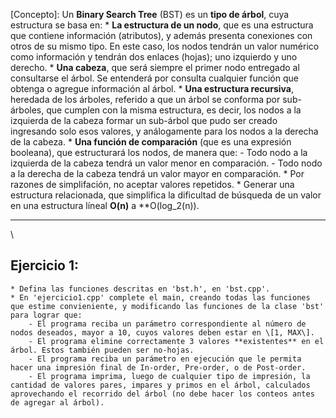 \[Concepto\]: Un **Binary Search Tree** (BST) es un **tipo de árbol**, cuya estructura se basa en:
	* **La estructura de un nodo**, que es una estructura que contiene información (atributos), y además presenta conexiones con otros de su mismo tipo. En este caso, los nodos tendrán un valor numérico como información y tendrán dos enlaces (hojas); uno izquierdo y uno derecho.
	* **Una cabeza**, que será siempre el primer nodo entregado al consultarse el árbol. Se entenderá por consulta cualquier función que obtenga o agregue información al árbol.
	* **Una estructura recursiva**, heredada de los árboles, referido a que un árbol se conforma por sub-árboles, que cumplen con la misma estructura, es decir, los nodos a la izquierda de la cabeza formar un sub-árbol que pudo ser creado ingresando solo esos valores, y análogamente para los nodos a la derecha de la cabeza.
	* **Una función de comparación** (que es una expresión booleana), que estructurará los nodos, de manera que:
		- Todo nodo a la izquierda de la cabeza tendrá un valor menor en comparación.
		- Todo nodo a la derecha de la cabeza tendrá un valor mayor en comparación. 
	* Por razones de simplifación, no aceptar valores repetidos.
	* Generar una estructura relacionada, que simplifica la dificultad de búsqueda de un valor en una estructura líneal **O(n)** a **O(log_2(n)).
***
\
## Ejercicio 1:
	* Defina las funciones descritas en 'bst.h', en 'bst.cpp'.
	* En 'ejercicio1.cpp' complete el main, creando todas las funciones que estime convieniente, y modificando las funciones de la clase 'bst' para lograr que:
		- El programa reciba un parámetro correspondiente al número de nodos deseados, mayor a 10, cuyos valores deben estar en \[1, MAX\].
		- El programa elimine correctamente 3 valores **existentes** en el árbol. Estos también pueden ser no-hojas.
		- El programa reciba un parámetro en ejecución que le permita hacer una impresión final de In-order, Pre-order, o de Post-order.
		- El programa imprima, luego de cualquier tipo de impresión, la cantidad de valores pares, impares y primos en el árbol, calculados aprovechando el recorrido del árbol (no debe hacer los conteos antes de agregar al árbol).